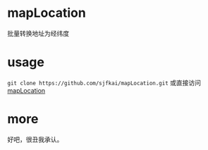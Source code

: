 # mapLocation
批量转换地址为经纬度

# usage
`git clone https://github.com/sjfkai/mapLocation.git` 或直接访问[mapLocation](http://sjfkai.github.io/mapLocation/)
# more
好吧，很丑我承认。
